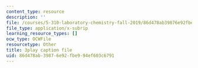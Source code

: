 ```yaml
---
content_type: resource
description: ''
file: /courses/5-310-laboratory-chemistry-fall-2019/86d478ab39876e92fbe994ef603c6791_JIw9mnVeFig.srt
file_type: application/x-subrip
learning_resource_types: []
ocw_type: OCWFile
resourcetype: Other
title: 3play caption file
uid: 86d478ab-3987-6e92-fbe9-94ef603c6791
---
```

